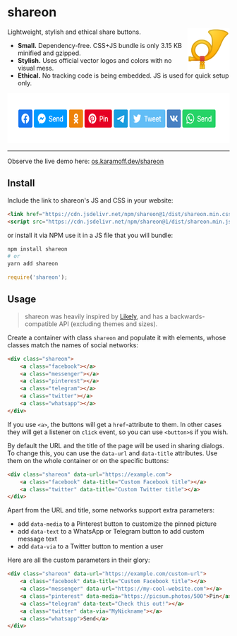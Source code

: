 # shareon

<img src="https://raw.githubusercontent.com/googlefonts/noto-emoji/master/png/128/emoji_u1f4ef.png" align="right" alt="Postal Horn emoji" width="96" height="96">

Lightweight, stylish and ethical share buttons.

- **Small.** Dependency-free. CSS+JS bundle is only 3.15 KB minified and gzipped.
- **Stylish.** Uses official vector logos and colors with no visual mess.
- **Ethical.** No tracking code is being embedded. JS is used for quick setup only.

<img src="https://raw.githubusercontent.com/NickKaramoff/shareon/develop/docs/screen01@2x.png" height="114" alt="shareon example">

----
Observe the live demo here: [os.karamoff.dev/shareon](https://os.karamoff.dev/shareon)

## Install

Include the link to shareon's JS and CSS in your website:

```html
<link href="https://cdn.jsdelivr.net/npm/shareon@1/dist/shareon.min.css" rel="stylesheet">
<script src="https://cdn.jsdelivr.net/npm/shareon@1/dist/shareon.min.js" type="text/javascript"></script>
```

or install it via NPM use it in a JS file that you will bundle:

```sh
npm install shareon
# or
yarn add shareon
```

```js
require('shareon');
```

## Usage

> shareon was heavily inspired by [Likely](https://ilyabirman.net/projects/likely/),
  and has a backwards-compatible API (excluding themes and sizes).

Create a container with class `shareon` and populate it with elements, whose
classes match the names of social networks:

```html
<div class="shareon">
    <a class="facebook"></a>
    <a class="messenger"></a>
    <a class="pinterest"></a>
    <a class="telegram"></a>
    <a class="twitter"></a>
    <a class="whatsapp"></a>
</div>
```

If you use `<a>`, the buttons will get a `href`-attribute to them. In other cases
they will get a listener on `click` event, so you can use `<button>`s if you wish.

By default the URL and the title of the page will be used in sharing dialogs.
To change this, you can use the `data-url` and `data-title` attributes. Use them
on the whole container or on the specific buttons:

```html
<div class="shareon" data-url="https://example.com">
    <a class="facebook" data-title="Custom Facebook title"></a>
    <a class="twitter" data-title="Custom Twitter title"></a>
</div>
```

Apart from the URL and title, some networks support extra parameters:

- add `data-media` to a Pinterest button to customize the pinned picture
- add `data-text` to a WhatsApp or Telegram button to add custom message text
- add `data-via` to a Twitter button to mention a user

Here are all the custom parameters in their glory:

```html
<div class="shareon" data-url="https://example.com/custom-url">
    <a class="facebook" data-title="Custom Facebook title"></a>
    <a class="messenger" data-url="https://my-cool-website.com"></a>
    <a class="pinterest" data-media="https://picsum.photos/500">Pin</a>
    <a class="telegram" data-text="Check this out!"></a>
    <a class="twitter" data-via="MyNickname"></a>
    <a class="whatsapp">Send</a>
</div>
```
